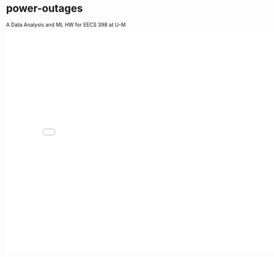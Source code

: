 # power-outages

A Data Analysis and ML HW for EECS 398 at U-M

<iframe
  src="assets/anomaly_pre.html"
  width="800"
  height="600"
  frameborder="0"
></iframe>
